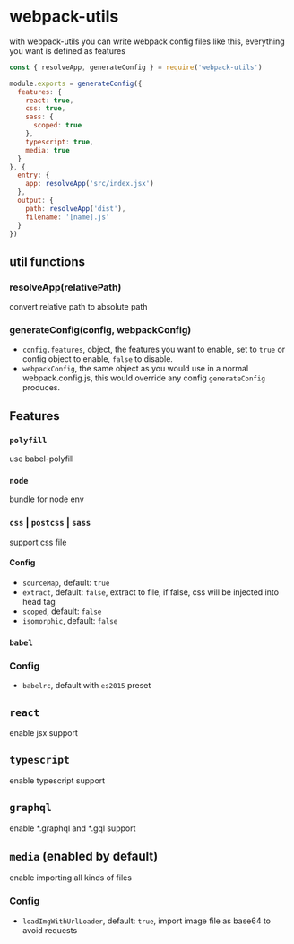 # webpack-utils

with webpack-utils you can write webpack config files like this, everything you want is defined as features

```js
const { resolveApp, generateConfig } = require('webpack-utils')

module.exports = generateConfig({
  features: {
    react: true,
    css: true,
    sass: {
      scoped: true
    },
    typescript: true,
    media: true
  }
}, {
  entry: {
    app: resolveApp('src/index.jsx')
  },
  output: {
    path: resolveApp('dist'),
    filename: '[name].js'
  }
})
```

## util functions

### resolveApp(relativePath)

convert relative path to absolute path

### generateConfig(config, webpackConfig)

- `config.features`, object, the features you want to enable, set to `true` or config object to enable, `false` to disable.
- `webpackConfig`, the same object as you would use in a normal webpack.config.js, this would override any config `generateConfig` produces.

## Features

### `polyfill`

use babel-polyfill

### `node`

bundle for node env

### `css` | `postcss` | `sass`

support css file

#### Config

- `sourceMap`, default: `true`
- `extract`, default: `false`, extract to file, if false, css will be injected into head tag
- `scoped`, default: `false`
- `isomorphic`, default: `false`

### `babel`

### Config

- `babelrc`, default with `es2015` preset

## `react`

enable jsx support

## `typescript`

enable typescript support

## `graphql`

enable *.graphql and *.gql support

## `media` (enabled by default)

enable importing all kinds of files

### Config

- `loadImgWithUrlLoader`, default: `true`, import image file as base64 to avoid requests

